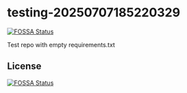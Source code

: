 # testing-20250707185220329
[![FOSSA Status](https://app.fossa.com/api/projects/git%2Bgithub.com%2Fkirogum%2Ftesting-20250707185220329.svg?type=shield)](https://app.fossa.com/projects/git%2Bgithub.com%2Fkirogum%2Ftesting-20250707185220329?ref=badge_shield)

Test repo with empty requirements.txt


## License
[![FOSSA Status](https://app.fossa.com/api/projects/git%2Bgithub.com%2Fkirogum%2Ftesting-20250707185220329.svg?type=large)](https://app.fossa.com/projects/git%2Bgithub.com%2Fkirogum%2Ftesting-20250707185220329?ref=badge_large)